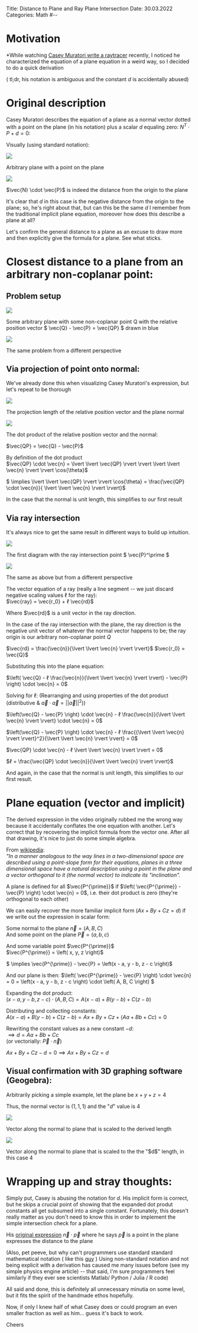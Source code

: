 Title: Distance to Plane and Ray Plane Intersection
Date:  30.03.2022
Categories: Math
#--

Motivation
==========================================================================================================================
*While watching [Casey Muratori write a raytracer](https://www.youtube.com/watch?v=pq7dV4sR7lg) recently, I noticed he characterized the equation of a plane equation in a weird way, so I decided to do  a quick derivation

( tl;dr, his notation is ambiguous and the constant *d* is accidentally abused)

Original description
==========================================================================================================================
Casey Muratori describes the equation of a plane as a normal vector dotted with a point on the plane (in his notation) plus a scalar *d* equaling zero: $N^T \cdot P + d = 0$:

Visually (using standard notation):
<div id="center">
    <img src="../../images/math/plane/caseySetup1.png">
    <p>Arbitrary plane with a point on the plane </p>
</div>
<div id="center">
    <img src="../../images/math/plane/caseySetup2.png">
    <p>$\vec{N} \cdot \vec{P}$ is indeed the distance from the origin to the plane</p>
</div>

It's clear that *d* in this case is the negative distance from the origin to the plane; so, he's right about that, but can this be the same *d* I remember from the traditional implicit plane equation, moreover how does this describe a plane at all?

Let's confirm the general distance to a plane as an excuse to draw more and then explicitly give the formula for a plane. See what sticks.

Closest distance to a plane from an arbitrary non-coplanar point:
==========================================================================================================================

Problem setup
--------------------------------------------------------------------------------------------------------------------------

<div id="center">
    <img src="../../images/math/plane/diagramOne.png">
    <p>Some arbitrary plane with some non-coplanar point Q with the relative position vector 
    $
        \vec{Q} - \vec{P}  = \vec{QP} 
    $
    drawn in blue
    </p>
</div>

<div id="center">
    <img src="../../images/math/plane/diagramTwo.png">
    <p>The same problem from a different perspective</p>
</div>

Via projection of point onto normal:
--------------------------------------------------------------------------------------------------------------------------

We've already done this when visualizing Casey Muratori's expression, but let's repeat to be thorough

<div id="center">
    <img src="../../images/math/plane/diagramOneProj.png">
    <p>The projection length of the relative position vector and the plane normal</p>
</div>

<div id="center">
    <img src="../../images/math/plane/diagramTwoProj.png">
</div>

The dot product of the relative position vector and the normal:

$\vec{QP} = \vec{Q} - \vec{P}$ 

By definition of the dot product<br>
$\vec{QP} \cdot \vec{n} = \lvert \lvert \vec{QP} \rvert \rvert \lvert \lvert \vec{n} \rvert \rvert \cos{\theta}$


$ \implies \lvert \lvert \vec{QP} \rvert \rvert \cos{\theta} = \frac{\vec{QP} \cdot \vec{n}}{ \lvert \lvert \vec{n} \rvert \rvert}$

In the case that the normal is unit length, this simplifies to our first result

Via ray intersection
--------------------------------------------------------------------------------------------------------------------------

It's always nice to get the same result in different ways to build up intuition.

<div id="center">
    <img src="../../images/math/plane/diagramOneRay.png">
    <p>
        The first diagram with the ray intersection point 
        $
            \vec{P}^\prime 
        $
    </p>
</div>

<div id="center">
    <img src="../../images/math/plane/diagramTwoRay.png">
    <p>The same as above but from a different perspective</p>
</div>

The vector equation of a ray (really a line segment -- we just discard negative scaling values ℓ for the ray): <br>
$\vec{ray} = \vec{r_0} + ℓ \vec{rd}$

Where $\vec{rd}$ is a unit vector in the ray direction.

In the case of the ray intersection with the plane, the ray direction is the negative unit vector of whatever the normal vector happens to be; the ray origin is our arbitrary non-coplanar point $Q$

$\vec{rd} = \frac{\vec{n}}{\lvert \lvert \vec{n} \rvert \rvert}$
$\vec{r_0} = \vec{Q}$

Substituting this into the plane equation:

$\left( \vec{Q} - ℓ \frac{\vec{n}}{\lvert \lvert \vec{n} \rvert \rvert} - \vec{P} \right) \cdot \vec{n} = 0$

Solving for ℓ:
(Rearranging and using properties of the dot product (distributive & $\vec{a} \cdot \vec{a} = {\lvert \lvert \vec{a} \rvert \rvert}^2$))

$\left(\vec{Q} - \vec{P} \right) \cdot \vec{n} - ℓ \frac{\vec{n}}{\lvert \lvert \vec{n} \rvert \rvert} \cdot \vec{n} = 0$

$\left(\vec{Q} - \vec{P} \right) \cdot \vec{n} - ℓ \frac{{\lvert \lvert \vec{n} \rvert \rvert}^2}{\lvert \lvert \vec{n} \rvert \rvert} = 0$

$\vec{QP} \cdot \vec{n} - ℓ \lvert \lvert \vec{n} \rvert \rvert = 0$

$ℓ = \frac{\vec{QP} \cdot \vec{n}}{\lvert \lvert \vec{n} \rvert \rvert}$

And again, in the case that the normal is unit length, this simplifies to our first result.

Plane equation (vector and implicit)
==========================================================================================================================

The derived expression in the video originally rubbed me the wrong way
because it accidentally conflates the one equation with another. Let's correct that by recovering the implicit formula from the vector one.
After all that drawing, it's nice to just do some simple algebra.

From [wikipedia](https://en.wikipedia.org/wiki/Plane_(geometry)): <br>
*"In a manner analogous to the way lines in a two-dimensional space are described using a point-slope form for their equations, planes in a three dimensional space have a natural description using a point in the plane and a vector orthogonal to it (the normal vector) to indicate its "inclination".*

A plane is defined for all $\vec{P^{\prime}}$ if $\left( \vec{P^{\prime}} - \vec{P} \right) \cdot \vec{n} = 0$, i.e. their dot product is zero (they're orthogonal to each other)

We can easily recover the more familiar implicit form ($Ax + By + Cz = d$) if we write out the expression in scalar form:

Some normal to the plane
$\vec{n} = \left( A, B, C \right)$<br>
And some point on the plane
$\vec{P} = \left( a, b, c \right)$

And some variable point $\vec{P^{\prime}}$<br>
$\vec{P^{\prime}} = \left( x, y, z \right)$<br>

$ \implies \vec{P^{\prime}} - \vec{P} = \left(x - a, y - b, z - c \right)$

And our plane is then: $\left( \vec{P^{\prime}} - \vec{P} \right) \cdot \vec{n} = 0 = \left(x - a, y - b, z - c \right) \cdot \left( A, B, C \right) $

Expanding the dot product: <br>
$\left(x - a, y - b, z - c \right) \cdot \left( A, B, C \right) = A\left(x - a \right) + B\left(y - b \right) +  C\left(z - b \right)$

Distributing and collecting constants: <br>
$A\left(x - a \right) + B\left(y - b \right) +  C\left(z - b \right) = Ax + By + Cz + \left(Aa + Bb + Cc \right) = 0$

Rewriting the constant values as a new constant $-d$:<br>
$\implies d = Aa + Bb + Cc$<br>
(or vectorially: $\vec{P} \cdot \vec{n}$)

$Ax + By + Cz - d = 0 \implies Ax + By + Cz = d$



Visual confirmation with 3D graphing software (Geogebra):
-------------------------------------------------------------------------------------------------------------------------
Arbitrarily picking a simple example, let the plane be $x + y + z = 4$

Thus, the normal vector is $\left( 1, 1, 1 \right)$ and the "$d$" value is $4$

<div id="center">
    <img src="../../images/math/plane/geogebra1.png">
    <p>Vector along the normal to plane that is scaled to the derived length</p>
</div>

<div id="center">
    <img src="../../images/math/plane/geogebra2.png">
    <p>Vector along the normal to plane that is scaled to the the "$d$" length, in this case 4</p>
</div>

Wrapping up and stray thoughts:
==========================================================================================================================

Simply put, Casey is abusing the notation for *d*. His implicit form is correct, but he skips a crucial point of showing that the expanded dot produt constants all get subsumed into a single constant. Fortunately, this doesn't really matter as you don't need to know this in order to implement the simple intersection check for a plane.

His [original expression](https://www.youtube.com/watch?v=pq7dV4sR7lg) $\vec{n} \cdot \vec{p}$ where he says $\vec{p}$ is a point in the plane expresses the distance to the plane

(Also, pet peeve, but why can't programmers use standard standard mathematical notation ( like this [guy](http://lousodrome.net/blog/light/2020/07/03/intersection-of-a-ray-and-a-plane/) )
Using non-standard notation and not being explicit with a derivation has caused me many issues before (see my simple physics engine article) 
 -- that said, I'm sure programmers feel similarly if they ever see scientists Matlab/ Python / Julia / R code)


All said and done, this is definitely all unnecessary minutia on some level, but it fits the spirit of the handmade ethos hopefully.

Now, if only I knew half of what Casey does or could program an even smaller fraction as well as him... guess it's back to work.

Cheers